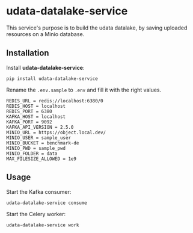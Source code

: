 # udata-datalake-service

This service's purpose is to build the udata datalake, by saving uploaded resources on a Minio database.

## Installation

Install **udata-datalake-service**:

```shell
pip install udata-datalake-service
```

Rename the `.env.sample` to `.env` and fill it with the right values.

```shell
REDIS_URL = redis://localhost:6380/0
REDIS_HOST = localhost
REDIS_PORT = 6380
KAFKA_HOST = localhost
KAFKA_PORT = 9092
KAFKA_API_VERSION = 2.5.0
MINIO_URL = https://object.local.dev/
MINIO_USER = sample_user
MINIO_BUCKET = benchmark-de
MINIO_PWD = sample_pwd
MINIO_FOLDER = data
MAX_FILESIZE_ALLOWED = 1e9
```

## Usage

Start the Kafka consumer:

```shell
udata-datalake-service consume
```

Start the Celery worker:

```shell
udata-datalake-service work
```
